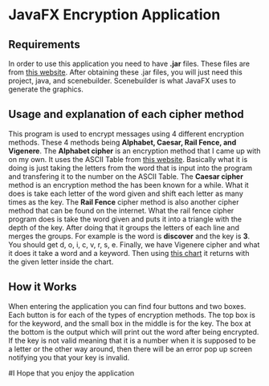 # JavaFX Encryption Application

## Requirements
In order to use this application you need to have **.jar** files. These files are from [this website](https://gluonhq.com/products/javafx/). After obtaining these .jar files, you will just need this project, java, and scenebuilder. Scenebuilder is what JavaFX uses to generate the graphics.

## Usage and explanation of each cipher method
This program is used to encrypt messages using 4 different encryption methods. These 4 methods being **Alphabet, Caesar, Rail Fence, and Vigenere**. The **Alphabet cipher** is an encryption method that I came up with on my own. It uses the ASCII Table from [this website](https://www.cs.cmu.edu/~pattis/15-1XX/common/handouts/ascii.html). Basically what it is doing is just taking the letters from the word that is input into the program and transfering it to the number on the ASCII Table. The **Caesar cipher** method is an encryption method the has been known for a while. What it does is take each letter of the word given and shift each letter as many times as the key. The **Rail Fence** cipher method is also another cipher method that can be found on the internet. What the rail fence cipher program does is take the word given and puts it into a triangle with the depth of the key. After doing that it groups the letters of each line and merges the groups. For example is the word is **discover** and the key is **3**. You should get d, o, i, c, v, r, s, e. Finally, we have Vigenere cipher and what it does it take a word and a keyword. Then using [this chart](https://www.google.com/search?q=vigenere+cipher+chart&sxsrf=ALiCzsZebzVLNxeQg0k2NT4UmoMVCwOBgQ:1658788333191&tbm=isch&source=iu&ictx=1&vet=1&fir=Y0GuB58Ax0aUAM%252CFW-soRwtxbBhUM%252C_%253B_I8t20wPw6lf8M%252C7bhcPd8853GIyM%252C_%253BOULPke51QE1Z6M%252CFW-soRwtxbBhUM%252C_%253Bf_VLksUniLt4-M%252CeFL4Qyf8XV37sM%252C_%253Bfbig-qY47aeX3M%252CR99kdl5Mp-DbBM%252C_%253B1lys2WhMCMQbDM%252CzPO0Se4iJLWzLM%252C_%253BM36lRqnJm36ljM%252CGhS0svHnsU3vDM%252C_%253BOLBuiA2aMKVqBM%252CFW-soRwtxbBhUM%252C_%253B9qBTmtHkIz9W4M%252C7bhcPd8853GIyM%252C_%253BGtx1kJMw8UIMPM%252C7dYFVvR0qYm0fM%252C_%253BmgzQusQXedn2eM%252CulQbpDHAIZiwqM%252C_%253BEsXoa7d4J_RrIM%252C3ZEH7EKTc2HqjM%252C_%253Bi85GiAJKx0wJQM%252CAGpJnFyyL787-M%252C_%253BZbxC99e3xY80cM%252CulQbpDHAIZiwqM%252C_&usg=AI4_-kStmQ4oqrp5heENF_rOgx3xex9NTA&sa=X&ved=2ahUKEwjdwe2KjJX5AhUOj4kEHd2jDycQ9QF6BAgDEAE#imgrc=Y0GuB58Ax0aUAM) it returns with the given letter inside the chart.

## How it Works
When entering the application you can find four buttons and two boxes. Each button is for each of the types of encryption methods. The top box is for the keyword, and the small box in the middle is for the key. The box at the bottom is the output which will print out the word after being encrypted. If the key is not valid meaning that it is a number when it is supposed to be a letter or the other way around, then there will be an error pop up screen notifying you that your key is invalid. 

#I Hope that you enjoy the application